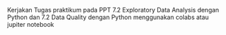 Kerjakan Tugas praktikum pada PPT  7.2 Exploratory Data Analysis
dengan Python dan 7.2  Data Quality dengan Python menggunakan colabs atau jupiter notebook